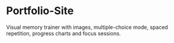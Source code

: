 # Portfolio-Site
Visual memory trainer with images, multiple-choice mode, spaced repetition, progress charts and focus sessions.

